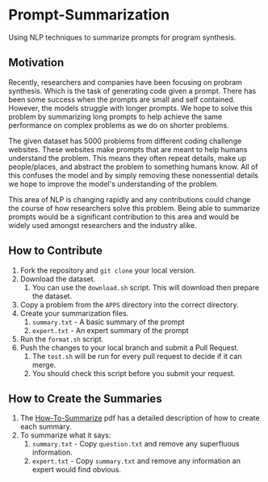 # Prompt-Summarization
Using NLP techniques to summarize prompts for program synthesis.
## Motivation
Recently, researchers and companies have been focusing on probram synthesis.
Which is the task of generating code given a prompt. There has been some success when the prompts
are small and self contained. However, the models struggle with longer prompts. We hope to solve this problem by summarizing long prompts to help achieve the same performance on complex problems as we do on shorter problems.

The given dataset has 5000 problems from different coding challenge websites. These websites make prompts that are meant to help humans understand the problem. This means they often repeat details, make up people/places, and abstract the problem to something humans know. All of this confuses the model and by simply removing these nonessential details we hope to improve the model's understanding of the problem.

This area of NLP is changing rapidly and any contributions could change the course of how researchers solve this problem. Being able to summarize prompts would be a significant contribution to this area and would be widely used amongst researchers and the industry alike.

## How to Contribute
1. Fork the repository and `git clone` your local version.
2. Download the dataset.
    1. You can use the `download.sh` script. This will download then prepare the dataset.
3. Copy a problem from the `APPS` directory into the correct directory.
4. Create your summarization files.
    1. `summary.txt` - A basic summary of the prompt
    2. `expert.txt` - An expert summary of the prompt
5. Run the `format.sh` script.
6. Push the changes to your local branch and submit a Pull Request.
    1. The `test.sh` will be run for every pull request to decide if it can merge.
    2. You should check this script before you submit your request. 

## How to Create the Summaries
1. The [How-To-Summarize](How-To-Summarize.pdf) pdf has a detailed description of how to create each summary.
2. To summarize what it says:
    1. `summary.txt` - Copy `question.txt` and remove any superfluous information.
    2. `expert.txt` - Copy `summary.txt` and remove any information an expert would find obvious.
